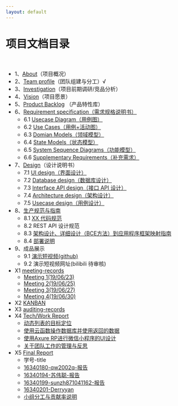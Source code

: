 ```yaml
---
layout: default
---
```


# 项目文档目录

&nbsp;&nbsp; 

* 1、[About](https://github.com/the-earn-money-system/Document/blob/master/docs/01-About.md)（项目概况）
* 2、[Team profile](https://github.com/the-earn-money-system/Document/blob/master/docs/02-team-profile.md)（团队组建与分工）√
* 3、[Investigation](https://github.com/the-earn-money-system/Document/blob/master/docs/03-Investigation.md)（项目前期调研/竞品分析）
* 4、[Vision](https://github.com/the-earn-money-system/Document/blob/master/docs/04-Vision.md)（项目愿景）
* 5、[Product Backlog](https://github.com/the-earn-money-system/Document/blob/master/docs/05-Product-Backlog.md) （产品特性库）
* 6、[Requirement specification（需求规格说明书）](https://github.com/the-earn-money-system/Document/blob/master/Requirement%20specification%EF%BC%88%E9%9C%80%E6%B1%82%E8%A7%84%E6%A0%BC%E8%AF%B4%E6%98%8E%E4%B9%A6%EF%BC%89.md)
    - 6.1 [Usecase Diagram（用例图）](https://github.com/the-earn-money-system/Document/blob/master/docs/06-01-usecase-diagram.md)
    - 6.2 [Use Cases（用例+活动图）](https://github.com/the-earn-money-system/Document/blob/master/docs/06-02-Usecase-Activity.md)
    - 6.3 [Domian Models（领域模型）](https://github.com/the-earn-money-system/Document/blob/master/docs/06-03-Domain-Model.md)
    - 6.4 [State Models（状态模型）](https://github.com/the-earn-money-system/Document/blob/master/docs/06-04-State-Model.md)
    - 6.5 [System Sequence Diagrams（功能模型）](https://github.com/the-earn-money-system/Document/blob/master/docs/06-05-System-Sequence-Diagram.md)
    - 6.6 [Supplementary Requirements（补充需求）](https://github.com/the-earn-money-system/Document/blob/master/docs/06-06-Supplementary%20Requirements.md)
* 7、[Design](07-designs)（设计说明书）
    - 7.1 [UI design（界面设计）](https://github.com/the-earn-money-system/Document/blob/master/docs/07-01-UI%20design.md)
    - 7.2 [Database design（数据库设计）](https://github.com/the-earn-money-system/Document/blob/master/docs/07-02-Database%20design.md)
    - 7.3 [Interface API design（接口 API 设计）](https://github.com/the-earn-money-system/Document/blob/master/docs/07-03-API%20design.md)
    - 7.4 [Architecture design（架构设计）](https://github.com/the-earn-money-system/Document/blob/master/docs/07-04-Architecture%20design%EF%BC%88架构设计%EF%BC%89.md)
    - 7.5 [Usecase design（用例设计）](https://github.com/the-earn-money-system/Document/blob/master/docs/imgs/06-01-UsecaseDiagram.png?raw=true)
* 8、[生产规范与指南](https://github.com/the-earn-money-system/Document/blob/master/%E7%94%9F%E4%BA%A7%E8%A7%84%E8%8C%83%E4%B8%8E%E6%8C%87%E5%8D%97.md)
    - 8.1 [XX 代码规范](https://github.com/the-earn-money-system/Document/blob/master/docs/08-01-%E4%BB%A3%E7%A0%81%E8%A7%84%E8%8C%83.md)
    - 8.2 REST API 设计规范
    - 8.3 [架构设计、详细设计（BCE方法）到应用程序框架映射指南](https://github.com/the-earn-money-system/Document/blob/master/docs/08-03-%E6%9E%B6%E6%9E%84%E8%AE%BE%E8%AE%A1%E3%80%81%E8%AF%A6%E7%BB%86%E8%AE%BE%E8%AE%A1%EF%BC%88BCE%E6%96%B9%E6%B3%95%EF%BC%89%E5%88%B0%E5%BA%94%E7%94%A8%E7%A8%8B%E5%BA%8F%E6%A1%86%E6%9E%B6%E6%98%A0%E5%B0%84%E6%8C%87%E5%8D%97.md)
    - 8.4 [部署说明](https://github.com/the-earn-money-system/Document/blob/master/docs/安装部署说明.md)
* 9、成品展示
    - 9.1 [演示短视频(github)](https://github.com/the-earn-money-system/Earn-Money-System/blob/master/演示视频.mp4)
    - 9.2 演示短视频网址(bilibili 待审核)
* X1 [meeting-records](x1-meetings)
    -   [Meeting 1(19/06/23)](https://github.com/the-earn-money-system/Document/blob/master/docs/Week%2018%20-%20Jun.%2023.md)
    -   [Meeting 2(19/06/25)](https://github.com/the-earn-money-system/Document/blob/master/docs/Week%2018%20-%20Jun.%2025.md)
    -   [Meeting 3(19/06/27)](https://github.com/the-earn-money-system/Document/blob/master/docs/Week%2018%20-%20Jun.%2027.md)
    -   [Meeting 4(19/06/30)](https://github.com/the-earn-money-system/Document/blob/master/docs/Week%2018%20-%20Jun.%2030.md)
* X2 [KANBAN](https://github.com/the-earn-money-system/Document/projects/1)
* X3 [auditing-records](x3-auditing)
* X4 [Tech/Work Report](x4-techniques)
     - [动态列表的目标定位](https://github.com/the-earn-money-system/Document/blob/master/docs/report/动态列表的目标定位.md)
     - [使用云函数操作数据库并使用返回的数据](https://github.com/the-earn-money-system/Document/blob/master/docs/report/使用云函数操作数据库并使用返回的数据.md)
     - [使用Axure RP进行微信小程序的UI设计](https://github.com/sunzh871041162/sunzh871041162.github.io/blob/master/%E4%BD%BF%E7%94%A8Axure%20RP%E8%BF%9B%E8%A1%8C%E5%BE%AE%E4%BF%A1%E5%B0%8F%E7%A8%8B%E5%BA%8F%E7%9A%84UI%E8%AE%BE%E8%AE%A1.md)
     - [关于团队工作的管理与反思](https://blog.csdn.net/DerryYan/article/details/94367706)
* X5 [Final Report](x5-summary)
    - 学号-title
     - [16340180-qw2002q-报告](<https://github.com/the-earn-money-system/Document/blob/master/docs/report/16340180_qw2002q_报告.md>)
     - [16340194-苏伟聪-报告](https://github.com/the-earn-money-system/Document/blob/master/docs/report/16340194_suweicong_final_report.md)
     - [16340199-sunzh871041162-报告](https://github.com/the-earn-money-system/Document/blob/master/docs/report/16340199_sunzhenhuan_final_report.md)
     - [16340201-Derryyan](https://github.com/the-earn-money-system/Document/blob/master/docs/report/16340201-Derryyan.md)
    - [小组分工与贡献率说明](https://github.com/the-earn-money-system/Document/blob/master/docs/小组分工与贡献率说明.md)

